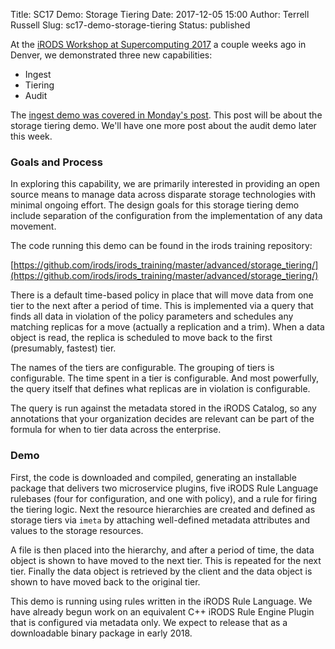 Title: SC17 Demo: Storage Tiering
Date: 2017-12-05 15:00
Author: Terrell Russell
Slug: sc17-demo-storage-tiering
Status: published

At the [iRODS Workshop at Supercomputing 2017]({filename}/pages/sc17.html) a couple weeks ago in Denver, we demonstrated three new capabilities:

- Ingest
- Tiering
- Audit

The [ingest demo was covered in Monday's post]({filename}/posts/sc17-demo-python-ingest-tool.md). This post will be about the storage tiering demo.  We'll have one more post about the audit demo later this week.

### Goals and Process

In exploring this capability, we are primarily interested in providing an open source means to manage data across disparate storage technologies with minimal ongoing effort.  The design goals for this storage tiering demo include separation of the configuration from the implementation of any data movement.

The code running this demo can be found in the irods training repository:

  [https://github.com/irods/irods_training/master/advanced/storage_tiering/](https://github.com/irods/irods_training/master/advanced/storage_tiering/)

There is a default time-based policy in place that will move data from one tier to the next after a period of time.  This is implemented via a query that finds all data in violation of the policy parameters and schedules any matching replicas for a move (actually a replication and a trim).  When a data object is read, the replica is scheduled to move back to the first (presumably, fastest) tier.

The names of the tiers are configurable.  The grouping of tiers is configurable.  The time spent in a tier is configurable.  And most powerfully, the query itself that defines what replicas are in violation is configurable.

The query is run against the metadata stored in the iRODS Catalog, so any annotations that your organization decides are relevant can be part of the formula for when to tier data across the enterprise.


### Demo

<script type="text/javascript" src="https://asciinema.org/a/150254.js" id="asciicast-150254" async></script>

First, the code is downloaded and compiled, generating an installable package that delivers two microservice plugins, five iRODS Rule Language rulebases (four for configuration, and one with policy), and a rule for firing the tiering logic.  Next the resource hierarchies are created and defined as storage tiers via `imeta` by attaching well-defined metadata attributes and values to the storage resources.

A file is then placed into the hierarchy, and after a period of time, the data object is shown to have moved to the next tier.  This is repeated for the next tier.  Finally the data object is retrieved by the client and the data object is shown to have moved back to the original tier.

This demo is running using rules written in the iRODS Rule Language.  We have already begun work on an equivalent C++ iRODS Rule Engine Plugin that is configured via metadata only.  We expect to release that as a downloadable binary package in early 2018.
